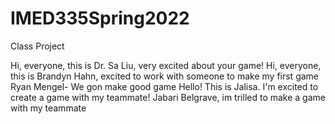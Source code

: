 # IMED335Spring2022
Class Project


Hi, everyone, this is Dr. Sa Liu, very excited about your game!
Hi, everyone, this is Brandyn Hahn, excited to work with someone to make my first game
Ryan Mengel- We gon make good game
Hello! This is Jalisa. I'm excited to create a game with my teammate! 
Jabari Belgrave, im trilled to make a game with my teammate 
